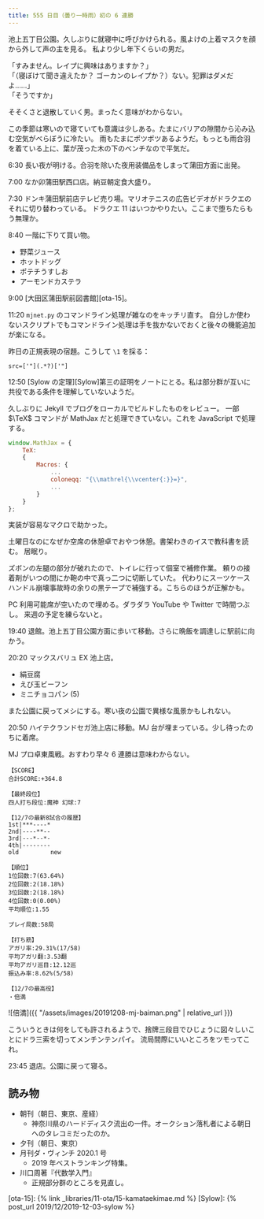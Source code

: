 ```yaml
---
title: 555 日目（曇り一時雨）初の 6 連勝
---
```


池上五丁目公園。久しぶりに就寝中に呼びかけられる。風よけの上着マスクを顔から外して声の主を見る。
私より少し年下くらいの男だ。

「すみません。レイプに興味はありますか？」  
「（寝ぼけて聞き違えたか？ ゴーカンのレイプか？）ない。犯罪はダメだよ……」  
「そうですか」

そそくさと退散していく男。まったく意味がわからない。

この季節は寒いので寝ていても意識は少しある。たまにバリアの隙間から沁み込む空気がべらぼうに冷たい。
雨もたまにポツポツあるようだ。もっとも雨合羽を着ている上に、葉が茂った木の下のベンチなので平気だ。

6:30 長い夜が明ける。合羽を除いた夜用装備品をしまって蒲田方面に出発。

7:00 なか卯蒲田駅西口店。納豆朝定食大盛り。

7:30 ドンキ蒲田駅前店テレビ売り場。マリオテニスの広告ビデオがドラクエのそれに切り替わっている。
ドラクエ 11 はいつかやりたい。ここまで堕ちたらもう無理か。

8:40 一階に下りて買い物。

* 野菜ジュース
* ホットドッグ
* ポテチうすしお
* アーモンドカステラ

9:00 [大田区蒲田駅前図書館][ota-15]。

11:20 `mjnet.py` のコマンドライン処理が雑なのをキッチリ直す。
自分しか使わないスクリプトでもコマンドライン処理は手を抜かないでおくと後々の機能追加が楽になる。

昨日の正規表現の宿題。こうして `\1` を採る：

```regex
src=['"](.*?)['"]
```

12:50 [Sylow の定理][Sylow]第三の証明をノートにとる。私は部分群が互いに共役である条件を理解していないようだ。

久しぶりに Jekyll でブログをローカルでビルドしたものをレビュー。
一部 $\TeX$ コマンドが MathJax だと処理できていない。これを JavaScript で処理する。

```javascript
window.MathJax = {
    TeX:
    {
        Macros: {
            ...
            coloneqq: "{\\mathrel{\\vcenter{:}}=}",
            ...
        }
    }
};
```

実装が容易なマクロで助かった。

土曜日なのになぜか空席の休憩卓でおやつ休憩。書架わきのイスで教科書を読む。
居眠り。

ズボンの左腿の部分が破れたので、トイレに行って個室で補修作業。
頼りの接着剤がいつの間にか鞄の中で真っ二つに切断していた。
代わりにスーツケースハンドル崩壊事故時の余りの黒テープで補強する。こちらのほうが正解かも。

PC 利用可能席が空いたので埋める。ダラダラ YouTube や Twitter で時間つぶし。
来週の予定を練らないと。

19:40 退館。池上五丁目公園方面に歩いて移動。さらに晩飯を調達しに駅前に向かう。

20:20 マックスバリュ EX 池上店。

* 絹豆腐
* えび玉ビーフン
* ミニチョコパン (5)

また公園に戻ってメシにする。寒い夜の公園で異様な風景かもしれない。

20:50 ハイテクランドセガ池上店に移動。MJ 台が埋まっている。少し待ったのちに着席。

MJ プロ卓東風戦。おすわり早々 6 連勝は意味わからない。

```text
【SCORE】
合計SCORE:+364.8

【最終段位】
四人打ち段位:魔神 幻球:7

【12/7の最新8試合の履歴】
1st|***----*
2nd|----**--
3rd|---*--*-
4th|--------
old         new

【順位】
1位回数:7(63.64%)
2位回数:2(18.18%)
3位回数:2(18.18%)
4位回数:0(0.00%)
平均順位:1.55

プレイ局数:58局

【打ち筋】
アガリ率:29.31%(17/58)
平均アガリ翻:3.53翻
平均アガリ巡目:12.12巡
振込み率:8.62%(5/58)

【12/7の最高役】
・倍満
```

![倍満]({{ "/assets/images/20191208-mj-baiman.png" | relative_url }})

こういうときは何をしても許されるようで、捨牌三段目でひじょうに図々しいことにドラ三索を切ってメンチンテンパイ。
流局間際にいいところをツモってこれ。

23:45 退店。公園に戻って寝る。

## 読み物

* 朝刊（朝日、東京、産経）
  * 神奈川県のハードディスク流出の一件。オークション落札者による朝日へのタレコミだったのか。
* 夕刊（朝日、東京）
* 月刊ダ・ヴィンチ 2020.1 号
  * 2019 年ベストランキング特集。
* 川口周著『代数学入門』
  * 正規部分群のところを見直し。

[ota-15]: {% link _libraries/11-ota/15-kamataekimae.md %}
[Sylow]: {% post_url 2019/12/2019-12-03-sylow %}
